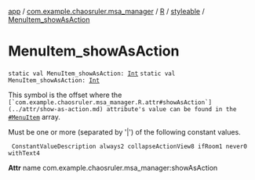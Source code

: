 [app](../../../index.md) / [com.example.chaosruler.msa_manager](../../index.md) / [R](../index.md) / [styleable](index.md) / [MenuItem_showAsAction](.)

# MenuItem_showAsAction

`static val MenuItem_showAsAction: `[`Int`](https://kotlinlang.org/api/latest/jvm/stdlib/kotlin/-int/index.html)
`static val MenuItem_showAsAction: `[`Int`](https://kotlinlang.org/api/latest/jvm/stdlib/kotlin/-int/index.html)

This symbol is the offset where the ``[`com.example.chaosruler.msa_manager.R.attr#showAsAction`](../attr/show-as-action.md) attribute's value can be found in the ``[`#MenuItem`](-menu-item.md) array.

Must be one or more (separated by '|') of the following constant values.

     ConstantValueDescription always2 collapseActionView8 ifRoom1 never0 withText4

**Attr**
name com.example.chaosruler.msa_manager:showAsAction

